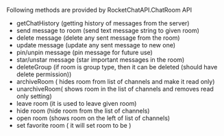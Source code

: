Following methods are provided by RocketChatAPI.ChatRoom API

- getChatHistory (getting history of messages from the server)
- send message to room (send text message string to given room)
- delete message (delete any sent message from the room)
- update message (update any sent message to new one)
- pin/unpin message (pin message for future use)
- star/unstar message (star important messages in the room)
- deleteGroup (if room is group type, then it can be deleted (should have delete permission))
- archiveRoom ( hides room from list of channels and make it read only)
- unarchiveRoom( shows room in the list of channels and removes read only setting)
- leave room (it is used to leave given room)
- hide room (hide room from the list of channels)
- open room (shows room on the left of list of channels)
- set favorite room ( it will set room to be )
